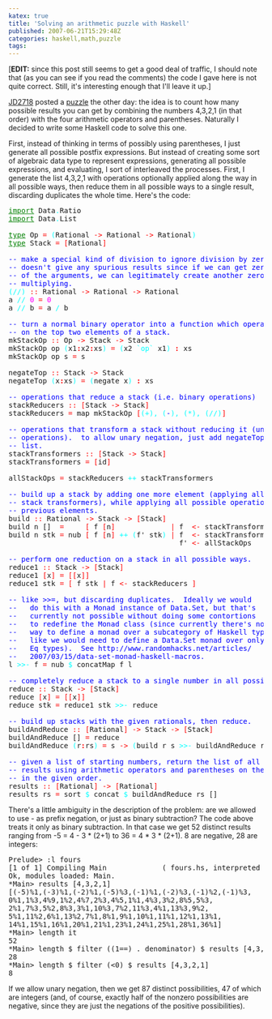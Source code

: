 ```yaml
---
katex: true
title: 'Solving an arithmetic puzzle with Haskell'
published: 2007-06-21T15:29:48Z
categories: haskell,math,puzzle
tags: 
---
```


[<strong>EDIT:</strong> since this post still seems to get a good deal of traffic, I should note that (as you can see if you read the comments) the code I gave here is not quite correct.  Still, it's interesting enough that I'll leave it up.]

<a href="http://jd2718.wordpress.com/">JD2718</a> posted a <a href="http://jd2718.wordpress.com/2007/06/07/4-3-2-1-and-maybe/">puzzle</a> the other day: the idea is to count how many possible results you can get by combining the numbers 4,3,2,1 (in that order) with the four arithmetic operators and parentheses.  Naturally I decided to write some Haskell code to solve this one.

First, instead of thinking in terms of possibly using parentheses, I just generate all possible postfix expressions.  But instead of creating some sort of algebraic data type to represent expressions, generating all possible expressions, and evaluating, I sort of interleaved the processes. First, I generate the list 4,3,2,1 with operations optionally applied along the way in all possible ways, then reduce them in all possible ways to a single result, discarding duplicates the whole time.  Here's the code:
<pre><font color="Green"><u>import</u></font> Data<font color="Cyan">.</font>Ratio
<font color="Green"><u>import</u></font> Data<font color="Cyan">.</font>List

<font color="Green"><u>type</u></font> Op <font color="Red">=</font> <font color="Cyan">(</font>Rational <font color="Red">-&gt;</font> Rational <font color="Red">-&gt;</font> Rational<font color="Cyan">)</font>
<font color="Green"><u>type</u></font> Stack <font color="Red">=</font> <font color="Red">[</font>Rational<font color="Red">]</font>

<font color="Blue">-- make a special kind of division to ignore division by zero. This</font>
<font color="Blue">-- doesn't give any spurious results since if we can get zero as one</font>
<font color="Blue">-- of the arguments, we can legitimately create another zero by</font>
<font color="Blue">-- multiplying.</font>
<font color="Cyan">(</font><font color="Cyan">//</font><font color="Cyan">)</font> <font color="Red">::</font> Rational <font color="Red">-&gt;</font> Rational <font color="Red">-&gt;</font> Rational
a <font color="Cyan">//</font> <font color="Magenta">0</font> <font color="Red">=</font> <font color="Magenta">0</font>
a <font color="Cyan">//</font> b <font color="Red">=</font> a <font color="Cyan">/</font> b

<font color="Blue">-- turn a normal binary operator into a function which operates </font>
<font color="Blue">-- on the top two elements of a stack.</font>
mkStackOp <font color="Red">::</font> Op <font color="Red">-&gt;</font> Stack <font color="Red">-&gt;</font> Stack
mkStackOp op <font color="Cyan">(</font>x1<font color="Red"><strong>:</strong></font>x2<font color="Red"><strong>:</strong></font>xs<font color="Cyan">)</font> <font color="Red">=</font> <font color="Cyan">(</font>x2 <font color="Cyan">`op`</font> x1<font color="Cyan">)</font> <font color="Red"><strong>:</strong></font> xs
mkStackOp op s <font color="Red">=</font> s

negateTop <font color="Red">::</font> Stack <font color="Red">-&gt;</font> Stack
negateTop <font color="Cyan">(</font>x<font color="Red"><strong>:</strong></font>xs<font color="Cyan">)</font> <font color="Red">=</font> <font color="Cyan">(</font>negate x<font color="Cyan">)</font> <font color="Red"><strong>:</strong></font> xs

<font color="Blue">-- operations that reduce a stack (i.e. binary operations)</font>
stackReducers <font color="Red">::</font> <font color="Red">[</font>Stack <font color="Red">-&gt;</font> Stack<font color="Red">]</font>
stackReducers <font color="Red">=</font> map mkStackOp <font color="Red">[</font><font color="Cyan">(</font><font color="Cyan">+</font><font color="Cyan">)</font><font color="Cyan">,</font> <font color="Cyan">(</font><font color="Blue">-</font><font color="Cyan">)</font><font color="Cyan">,</font> <font color="Cyan">(</font><font color="Cyan">*</font><font color="Cyan">)</font><font color="Cyan">,</font> <font color="Cyan">(</font><font color="Cyan">//</font><font color="Cyan">)</font><font color="Red">]</font>

<font color="Blue">-- operations that transform a stack without reducing it (unary</font>
<font color="Blue">-- operations).  to allow unary negation, just add negateTop to the</font>
<font color="Blue">-- list.</font>
stackTransformers <font color="Red">::</font> <font color="Red">[</font>Stack <font color="Red">-&gt;</font> Stack<font color="Red">]</font>
stackTransformers <font color="Red">=</font> <font color="Red">[</font>id<font color="Red">]</font>

allStackOps <font color="Red">=</font> stackReducers <font color="Cyan">++</font> stackTransformers

<font color="Blue">-- build up a stack by adding one more element (applying all possible</font>
<font color="Blue">-- stack transformers), while applying all possible operations to the</font>
<font color="Blue">-- previous elements.</font>
build <font color="Red">::</font> Rational <font color="Red">-&gt;</font> Stack <font color="Red">-&gt;</font> <font color="Red">[</font>Stack<font color="Red">]</font>
build n []  <font color="Red">=</font>     <font color="Red">[</font> f <font color="Red">[</font>n<font color="Red">]</font>             <font color="Red">|</font> f  <font color="Red">&lt;-</font> stackTransformers <font color="Red">]</font>
build n stk <font color="Red">=</font> nub <font color="Red">[</font> f <font color="Red">[</font>n<font color="Red">]</font> <font color="Cyan">++</font> <font color="Cyan">(</font>f' stk<font color="Cyan">)</font> <font color="Red">|</font> f  <font color="Red">&lt;-</font> stackTransformers<font color="Cyan">,</font>
                                        f' <font color="Red">&lt;-</font> allStackOps       <font color="Red">]</font>

<font color="Blue">-- perform one reduction on a stack in all possible ways.</font>
reduce1 <font color="Red">::</font> Stack <font color="Red">-&gt;</font> <font color="Red">[</font>Stack<font color="Red">]</font>
reduce1 <font color="Red">[</font>x<font color="Red">]</font> <font color="Red">=</font> <font color="Red">[</font><font color="Red">[</font>x<font color="Red">]</font><font color="Red">]</font>
reduce1 stk <font color="Red">=</font> <font color="Red">[</font> f stk <font color="Red">|</font> f <font color="Red">&lt;-</font> stackReducers <font color="Red">]</font>

<font color="Blue">-- like &gt;&gt;=, but discarding duplicates.  Ideally we would</font>
<font color="Blue">--   do this with a Monad instance of Data.Set, but that's</font>
<font color="Blue">--   currently not possible without doing some contortions</font>
<font color="Blue">--   to redefine the Monad class (since currently there's no</font>
<font color="Blue">--   way to define a monad over a subcategory of Haskell types,</font>
<font color="Blue">--   like we would need to define a Data.Set monad over only</font>
<font color="Blue">--   Eq types).  See http://www.randomhacks.net/articles/</font>
<font color="Blue">--   2007/03/15/data-set-monad-haskell-macros.</font>
l <font color="Cyan">&gt;&gt;-</font> f <font color="Red">=</font> nub <font color="Cyan">$</font> concatMap f l

<font color="Blue">-- completely reduce a stack to a single number in all possible ways.</font>
reduce <font color="Red">::</font> Stack <font color="Red">-&gt;</font> <font color="Red">[</font>Stack<font color="Red">]</font>
reduce <font color="Red">[</font>x<font color="Red">]</font> <font color="Red">=</font> <font color="Red">[</font><font color="Red">[</font>x<font color="Red">]</font><font color="Red">]</font>
reduce stk <font color="Red">=</font> reduce1 stk <font color="Cyan">&gt;&gt;-</font> reduce

<font color="Blue">-- build up stacks with the given rationals, then reduce.</font>
buildAndReduce <font color="Red">::</font> <font color="Red">[</font>Rational<font color="Red">]</font> <font color="Red">-&gt;</font> Stack <font color="Red">-&gt;</font> <font color="Red">[</font>Stack<font color="Red">]</font>
buildAndReduce [] <font color="Red">=</font> reduce
buildAndReduce <font color="Cyan">(</font>r<font color="Red"><strong>:</strong></font>rs<font color="Cyan">)</font> <font color="Red">=</font> s <font color="Red">-&gt;</font> <font color="Cyan">(</font>build r s <font color="Cyan">&gt;&gt;-</font> buildAndReduce rs<font color="Cyan">)</font>

<font color="Blue">-- given a list of starting numbers, return the list of all possible</font>
<font color="Blue">-- results using arithmetic operators and parentheses on the numbers</font>
<font color="Blue">-- in the given order.</font>
results <font color="Red">::</font> <font color="Red">[</font>Rational<font color="Red">]</font> <font color="Red">-&gt;</font> <font color="Red">[</font>Rational<font color="Red">]</font>
results rs <font color="Red">=</font> sort <font color="Cyan">$</font> concat <font color="Cyan">$</font> buildAndReduce rs []</pre>
There's a little ambiguity in the description of the problem: are we allowed to use - as prefix negation, or just as binary subtraction?  The code above treats it only as binary subtraction.  In that case we get 52 distinct results ranging from -5 = 4 - 3 * (2+1) to 36 = 4 * 3 * (2+1).  8 are negative, 28 are integers:
<pre>
Prelude&gt; :l fours
[1 of 1] Compiling Main             ( fours.hs, interpreted )
Ok, modules loaded: Main.
*Main&gt; results [4,3,2,1]
[(-5)%1,(-3)%1,(-2)%1,(-5)%3,(-1)%1,(-2)%3,(-1)%2,(-1)%3,
0%1,1%3,4%9,1%2,4%7,2%3,4%5,1%1,4%3,3%2,8%5,5%3,
2%1,7%3,5%2,8%3,3%1,10%3,7%2,11%3,4%1,13%3,9%2,
5%1,11%2,6%1,13%2,7%1,8%1,9%1,10%1,11%1,12%1,13%1,
14%1,15%1,16%1,20%1,21%1,23%1,24%1,25%1,28%1,36%1]
*Main&gt; length it
52
*Main&gt; length $ filter ((1==) . denominator) $ results [4,3,2,1]
28
*Main&gt; length $ filter (&lt;0) $ results [4,3,2,1]
8</pre>
If we allow unary negation, then we get 87 distinct possibilities, 47 of which are integers (and, of course, exactly half of the nonzero possibilities are negative, since they are just the negations of the positive possibilities).

